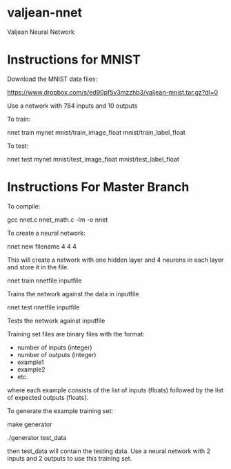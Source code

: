 # valjean-nnet
Valjean Neural Network

# Instructions for MNIST

Download the MNIST data files:

https://www.dropbox.com/s/ed90pf5v3mzzhb3/valjean-mnist.tar.gz?dl=0

Use a network with 784 inputs and 10 outputs

To train:

nnet train mynet mnist/train_image_float mnist/train_label_float

To test:

nnet test mynet mnist/test_image_float mnist/test_label_float


# Instructions For Master Branch

To compile:

gcc nnet.c nnet_math.c -lm -o nnet

To create a neural network:

nnet new filename 4 4 4

This will create a network with one hidden layer and 4 neurons in each layer
and store it in the file.

nnet train nnetfile inputfile

Trains the network against the data in inputfile

nnet test nnetfile inputfile

Tests the network against inputfile

Training set files are binary files with the format:
- number of inputs (integer)
- number of outputs (integer)
- example1
- example2
- etc.

where each example consists of the list of inputs (floats) followed by the
list of expected outputs (floats).

To generate the example training set:

make generator

./generator test_data

then test_data will contain the testing data. Use a neural network
with 2 inputs and 2 outputs to use this training set.
